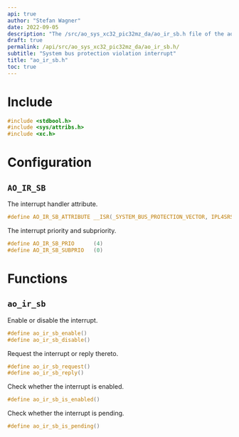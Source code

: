 ```yaml
---
api: true
author: "Stefan Wagner"
date: 2022-09-05
description: "The /src/ao_sys_xc32_pic32mz_da/ao_ir_sb.h file of the ao real-time operating system."
draft: true
permalink: /api/src/ao_sys_xc32_pic32mz_da/ao_ir_sb.h/
subtitle: "System bus protection violation interrupt"
title: "ao_ir_sb.h"
toc: true
---
```


# Include

```c
#include <stdbool.h>
#include <sys/attribs.h>
#include <xc.h>
```

# Configuration

## `AO_IR_SB`

The interrupt handler attribute.

```c
#define AO_IR_SB_ATTRIBUTE __ISR(_SYSTEM_BUS_PROTECTION_VECTOR, IPL4SRS)
```

The interrupt priority and subpriority.

```c
#define AO_IR_SB_PRIO      (4)
#define AO_IR_SB_SUBPRIO   (0)
```

# Functions

## `ao_ir_sb`

Enable or disable the interrupt.

```c
#define ao_ir_sb_enable()
#define ao_ir_sb_disable()
```

Request the interrupt or reply thereto.

```c
#define ao_ir_sb_request()
#define ao_ir_sb_reply()
```

Check whether the interrupt is enabled.

```c
#define ao_ir_sb_is_enabled()
```

Check whether the interrupt is pending.

```c
#define ao_ir_sb_is_pending()
```

